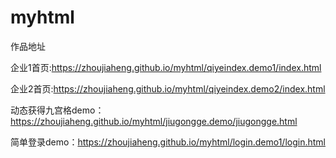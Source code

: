 # myhtml
作品地址

企业1首页:https://zhoujiaheng.github.io/myhtml/qiyeindex.demo1/index.html

企业2首页:https://zhoujiaheng.github.io/myhtml/qiyeindex.demo2/index.html

动态获得九宫格demo：https://zhoujiaheng.github.io/myhtml/jiugongge.demo/jiugongge.html

简单登录demo：https://zhoujiaheng.github.io/myhtml/login.demo1/login.html
